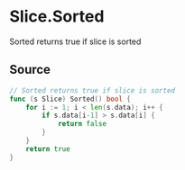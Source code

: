 # Slice.Sorted

Sorted returns true if slice is sorted

## Source

```go
// Sorted returns true if slice is sorted
func (s Slice) Sorted() bool {
	for i := 1; i < len(s.data); i++ {
		if s.data[i-1] > s.data[i] {
			return false
		}
	}
	return true
}
```